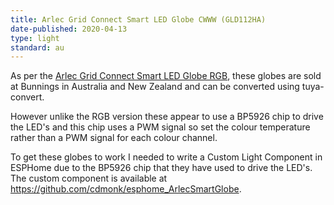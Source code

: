 ```yaml
---
title: Arlec Grid Connect Smart LED Globe CWWW (GLD112HA)
date-published: 2020-04-13
type: light
standard: au
---
```


As per the [Arlec Grid Connect Smart LED Globe RGB](https://esphome-configs.io/devices/arlec-grid-connect-smart-led-globe-rgb/), these globes are sold at Bunnings in Australia and New Zealand and can be converted using tuya-convert.

However unlike the RGB version these appear to use a BP5926 chip to drive the LED's and this chip uses a PWM signal so set the colour temperature rather than a PWM signal for each colour channel.

To get these globes to work I needed to write a Custom Light Component in ESPHome due to the BP5926 chip that they have used to drive the LED's.
The custom component is available at <https://github.com/cdmonk/esphome_ArlecSmartGlobe>.
